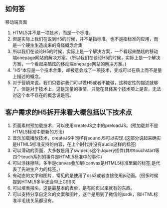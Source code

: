 ## 如何答
移动端页面

1. HTML5并不是一项技术，而是一个标准。
2. 但是实际上我们在说到H5的时候，并不是指标准，也不是指标准的应用，而是一个硬生生造出来的奇怪概念合集
3. 所以我们在谈论H5的时候，实际上是一个解决方案，一个看起来酷炫的移动端onepage网站的解决方案。(所以我们在谈论H5的时候，实际上是一个解决方案，一个看起来酷炫的移动端onepage网站的解决方案。)
4. ”H5“本应是一个技术合集，却被意会成了一项技术，变成可以在质上而不是量上描述的概念。
5. 对于营销来说，我们只要讲我们可以做H5或者不能做，这种定性的描述就够了。但是对于技术上，这是定量的事情，只能在具体某个技术项上是否，无法对这个本不存在的概念说是否。


## 客户需求的H5拆开来看大概包括以下技术点
1. 页面素材预加载技术，可以使用createJS之中的preloadJS。(预加载并不是HTML5标准中更新的方法)
2. 音乐加载播放技术，createJS中同样有soundJS可以实现.(这部分说起来确实是HTML5标准支持的内容，在上个时代并没有audio这样的标签)
3. 可以滑动的页面，大多数是用了swiper.js这个Jquery插件(其中touchstart等四个touch系列的事件是HTML5标准中的事件)
4. 可以涂抹擦除，多半是canvas叠加层(canvas是HTML5标准里面的标签,是代表了先进生产力的标签。)
5. 有动态的文字和图片，常见的是使用了css3或者直接使用js动画。(很多时候提到HTML5多半还会带上CSS3)
6. 可以填表报名，这是最基本的表单，是有网页以来就有的东西。
7. 可以支持分享自定义的文案和图片，这个是用到了微信的jssdk，和HTML标准半毛钱关系都没有。